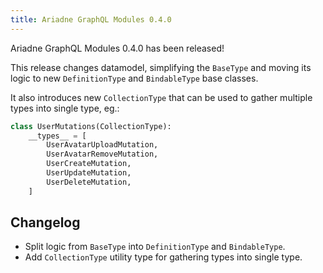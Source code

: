 ```yaml
---
title: Ariadne GraphQL Modules 0.4.0
---
```


Ariadne GraphQL Modules 0.4.0 has been released!

This release changes datamodel, simplifying the `BaseType` and moving its logic to new `DefinitionType` and `BindableType` base classes.

It also introduces new `CollectionType` that can be used to gather multiple types into single type, eg.:

```python
class UserMutations(CollectionType):
    __types__ = [
        UserAvatarUploadMutation,
        UserAvatarRemoveMutation,
        UserCreateMutation,
        UserUpdateMutation,
        UserDeleteMutation,
    ]
```

<!--truncate-->

## Changelog

- Split logic from `BaseType` into `DefinitionType` and `BindableType`.
- Add `CollectionType` utility type for gathering types into single type.
